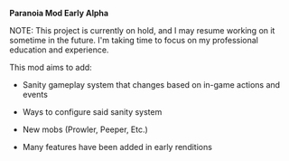 **Paranoia Mod Early Alpha**

NOTE: This project is currently on hold, and I may resume working on it sometime in the future.
I'm taking time to focus on my professional education and experience.

This mod aims to add:
- Sanity gameplay system that changes based on in-game actions and events
- Ways to configure said sanity system
- New mobs (Prowler, Peeper, Etc.)

- Many features have been added in early renditions
